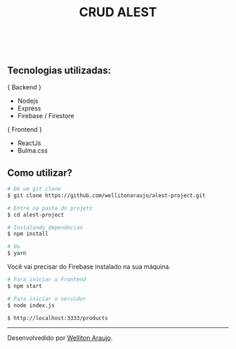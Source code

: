 
<h1 align="center">CRUD ALEST<h1>
<br>

## Tecnologias utilizadas:
{ Backend }
- Nodejs
- Express
- Firebase / Firestore

 { Frontend }
- ReactJs
- Bulma.css

## Como utilizar?

```bash
# Dê um git clone
$ git clone https://github.com/wellitonaraujo/alest-project.git

# Entre na pasta do projeto
$ cd alest-project

# Instalando dependecias
$ npm install

# Ou
$ yarn
```

Você vai precisar do Firebase instalado na sua máquina.

```bash
# Para iniciar o Frontend
$ npm start

```

```bash
# Para iniciar o servidor
$ node index.js

$ http://localhost:3333/products

```


<hr>

Desenvolvedido por [Welliton Araujo](https://linkedin.com/in/wellitonaraujo).

